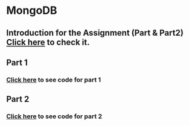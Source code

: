 # MongoDB
## Introduction for the Assignment (Part & Part2) [Click here](https://github.com/Duwon98/MongoDB/blob/main/Assignment1%262_introduction.pdf) to check it.

## Part 1
### [Click here](https://github.com/Duwon98/MongoDB/blob/main/Assignment%201/Assignment1.pdf) to see code for part 1


## Part 2
### [Click here](https://github.com/Duwon98/MongoDB/blob/main/Assignment2/Assignment2.pdf) to see code for part 2


